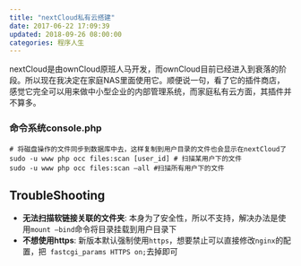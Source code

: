```yaml
---
title: "nextCloud私有云搭建"
date: 2017-06-22 17:09:39
updated: 2018-09-26 08:00:00
categories: 程序人生
---
```


nextCloud是由ownCloud原班人马开发，而ownCloud目前已经进入到衰落的阶段。所以现在我决定在家庭NAS里面使用它。顺便说一句，看了它的插件商店，感觉它完全可以用来做中小型企业的内部管理系统，而家庭私有云方面，其插件并不算多。

### 命令系统console.php

```shell
# 将磁盘操作的文件同步到数据库中去，这样复制到用户目录的文件也会显示在nextCloud了
sudo -u www php occ files:scan [user_id] # 扫描某用户下的文件
sudo -u www php occ files:scan –all #扫描所有用户下的文件
```

## TroubleShooting

- **无法扫描软链接关联的文件夹**: 本身为了安全性，所以不支持，解决办法是使用`mount —bind`命令将目录挂载到用户目录下
- **不想使用https**: 新版本默认强制使用`https`，想要禁止可以直接修改`nginx`的配置，把` fastcgi_params HTTPS on;`去掉即可

